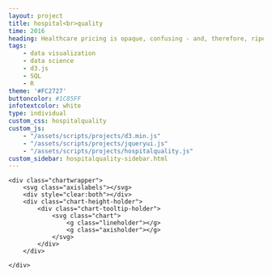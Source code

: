 ```yaml
---
layout: project
title: hospital<br>quality
time: 2016
heading: Healthcare pricing is opaque, confusing - and, therefore, ripe for visualization. My interactive visual below enables users to compare cost, quality, and size of roughly two-thousand medicare/medicaid hospitals. Filters enable the user to pick apart smaller trends, and explore cost/quality public datasets from the bottom-up.<br>A static form of this poster was displayed in the HIMSS healthcare conference, with an accompanying blog post <a href="http://arcadiasolutions.com/weaving-hospital-variation/">here</a>. <br><br>Optimized for Google Chrome / desktop devices
tags:
    - data visualization
    - data science
    - d3.js
    - SQL
    - R
theme: '#FC2727'
buttoncolor: #1C85FF
infotextcolor: white
type: individual
custom_css: hospitalquality
custom_js:  
    - "/assets/scripts/projects/d3.min.js"       
    - "/assets/scripts/projects/jqueryui.js"    
    - "/assets/scripts/projects/hospitalquality.js"
custom_sidebar: hospitalquality-sidebar.html 
---
```


<section class="block block-data-visual">
<!--'#FC2727'  #1C85FF; other :FD8210-->
<!--    - "https://code.jquery.com/ui/1.12.0/jquery-ui.min.js"-->
<!--    - "https://d3js.org/d3.v4.min.js"-->

<!--    - "https://cdnjs.cloudflare.com/ajax/libs/d3/3.5.5/d3.min.js"-->
<!--    - "https://d3js.org/d3.v4.min.js"-->

    <div class="chartwrapper">
        <svg class="axislabels"></svg>
        <div style="clear:both"></div>
        <div class="chart-height-holder">
            <div class="chart-tooltip-holder">
                <svg class="chart">      
                    <g class="lineholder"></g>
                    <g class="axisholder"></g>      
                </svg>
            </div>            
        </div> 
        
    </div>  
<!--
    <div class ="question-mark">
        ?
    </div>    
-->
</section>
<!--

<section class="block">
    <header class="block-header">overview</header>
    <div class="block-text">
        <p>
        Moving towards: accountability in healthcare pricing.
        <br>
The graphic above displays (aggregate, percentile-based) billed costs, hospital size, outcome quality, and patient experience. <br><br> This chart is intended for bottom-up data exploration - users can use the filter button to show relevant demographic info, variables, values, or providers. Mouse over axes or lines for more information about underlying data!
<br> Visually, plotting many things
        </p>
    </div>
</section>


<section class="block">
    <header class="block-header">findings</header>
    <div class="block-text">
        <p>
        It doesn't matter what you pay, your quality of care is likely to be the same across different providers.
        <br>
        There is no correlation (visually or quantitatively) between cost and quality of care (as evidenced by the scattered, spaghetti-like display of the above chart).
        <br><br>
         You may notice  X-shaped weaves different axes (outcome and patient experience are a clear example). This points to anti-correlation.  We see a clustering of hospitals with large size and low outcome forming the downward slope of the X and low size, high-outcome hospitals creating the upward slope. 
         <br><br>
        Other insights may be noticed at a granular (state, zip) level.
        </p>
    </div>
</section>


<section class="block">
    <header class="block-header">data sources</header>
    <div class="block-text">
        <p>
        All values displayed above are percentile-ranked among the sample of 1800 medicare/medicaid hospitals displayed above. 
        Outcome and patient experience values were simply taken from 
        <br>
        The CMS patient experience rating is based on a survey encompassing medical staff communication, pain management, and hospital environment. Outcome takes into account mortality, infection rate, and functional ability following discharg
        
        Cost-index
         I distilled billed Medicare cost for each provider to a single percentile-weighted number that takes into account relative price. This cost index aggregates billed amounts for procedures, weighed by frequency and price in comparison to other hospitals. (A hospital, for example, that focuses on costly procedures, but offers these procedures at a price lower than competition, will have a low cost index)
    
    Quality information – broken down to patient experience of care and outcome ratings. The CMS patient experience rating is based on a survey encompassing medical staff communication, pain management, and hospital environment. Outcome takes into account mortality, infection rate, and functional ability following discharge.
    
        Size
    Using the number of procedures as a proxy for hospital size, we were able to evaluate each hospital on the axes of cost, patient experience, outcome, and size. Hospital performance profiles were developed by standardizing all four comparison variables on percentile scales. For example, a hospital with low cost percentile scores and high quality has a high-performing profile.    
    
        
        </p>
    </div>
</section>-->
